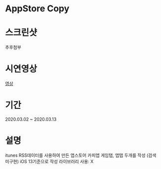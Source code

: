 # AppStore Copy

# 스크린샷
추후첨부

# 시연영상
[영상](./Hong3Store영상.mov)

# 기간
2020.03.02 ~ 2020.03.13

# 설명
itunes RSS데이터를 사용하여 만든 앱스토어 카피앱
게임탭, 앱탭 두개를 작성 (검색 미구현)
iOS 13기준으로 작성
라이브러리 사용: X
